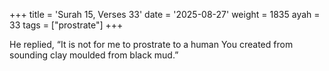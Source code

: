 +++
title = 'Surah 15, Verses 33'
date = '2025-08-27'
weight = 1835
ayah = 33
tags = ["prostrate"]
+++

He replied, “It is not for me to prostrate to a human You created from sounding clay moulded from black mud.”